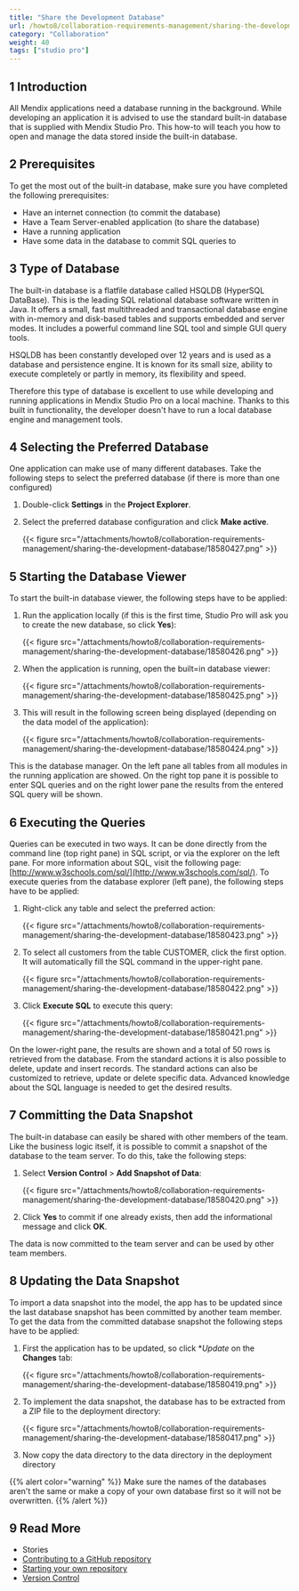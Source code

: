 ```yaml
---
title: "Share the Development Database"
url: /howto8/collaboration-requirements-management/sharing-the-development-database/
category: "Collaboration"
weight: 40
tags: ["studio pro"]
---
```


## 1 Introduction

All Mendix applications need a database running in the background. While developing an application it is advised to use the standard built-in database that is supplied with Mendix Studio Pro. This how-to will teach you how to open and manage the data stored inside the built-in database.

## 2 Prerequisites

To get the most out of the built-in database, make sure you have completed the following prerequisites:

* Have an internet connection (to commit the database)
* Have a Team Server-enabled application (to share the database)
* Have a running application
* Have some data in the database to commit SQL queries to

## 3 Type of Database

The built-in database is a flatfile database called HSQLDB (HyperSQL DataBase). This is the leading SQL relational database software written in Java. It offers a small, fast multithreaded and transactional database engine with in-memory and disk-based tables and supports embedded and server modes. It includes a powerful command line SQL tool and simple GUI query tools.

HSQLDB has been constantly developed over 12 years and is used as a database and persistence engine. It is known for its small size, ability to execute completely or partly in memory, its flexibility and speed.

Therefore this type of database is excellent to use while developing and running applications in Mendix Studio Pro on a local machine. Thanks to this built in functionality, the developer doesn't have to run a local database engine and management tools.

## 4 Selecting the Preferred Database

One application can make use of many different databases. Take the following steps to select the preferred database (if there is more than one configured)

1. Double-click **Settings** in the **Project Explorer**.
2. Select the preferred database configuration and click **Make active**.

    {{< figure src="/attachments/howto8/collaboration-requirements-management/sharing-the-development-database/18580427.png" >}}

## 5 Starting the Database Viewer

To start the built-in database viewer, the following steps have to be applied:

1. Run the application locally (if this  is the first time, Studio Pro will ask you to create the new database, so click **Yes**):

    {{< figure src="/attachments/howto8/collaboration-requirements-management/sharing-the-development-database/18580426.png" >}}

2. When the application is running, open the built=in database viewer:

    {{< figure src="/attachments/howto8/collaboration-requirements-management/sharing-the-development-database/18580425.png" >}} 

3. This will result in the following screen being displayed (depending on the data model of the application):

    {{< figure src="/attachments/howto8/collaboration-requirements-management/sharing-the-development-database/18580424.png" >}}

This is the database manager. On the left pane all tables from all modules in the running application are showed. On the right top pane it is possible to enter SQL queries and on the right lower pane the results from the entered SQL query will be shown.

## 6 Executing the Queries

Queries can be executed in two ways. It can be done directly from the command line (top right pane) in SQL script, or via the explorer on the left pane. For more information about SQL, visit the following page: [http://www.w3schools.com/sql/](http://www.w3schools.com/sql/). To execute queries from the database explorer (left pane), the following steps have to be applied:

1. Right-click any table and select the preferred action:

    {{< figure src="/attachments/howto8/collaboration-requirements-management/sharing-the-development-database/18580423.png" >}}

2. To select all customers from the table CUSTOMER, click the first option. It will automatically fill the SQL command in the upper-right pane.

    {{< figure src="/attachments/howto8/collaboration-requirements-management/sharing-the-development-database/18580422.png" >}}

3. Click **Execute SQL** to execute this query:

    {{< figure src="/attachments/howto8/collaboration-requirements-management/sharing-the-development-database/18580421.png" >}}

On the lower-right pane, the results are shown and a total of 50 rows is retrieved from the database. From the standard actions it is also possible to delete, update and insert records. The standard actions can also be customized to retrieve, update or delete specific data. Advanced knowledge about the SQL language is needed to get the desired results.

## 7 Committing the Data Snapshot

The built-in database can easily be shared with other members of the team. Like the business logic itself, it is possible to commit a snapshot of the database to the team server. To do this, take the following steps:

1. Select **Version Control** > **Add Snapshot of Data**:

    {{< figure src="/attachments/howto8/collaboration-requirements-management/sharing-the-development-database/18580420.png" >}}

2. Click **Yes** to commit if one already exists, then add the informational message and click **OK**.

The data is now committed to the team server and can be used by other team members.

## 8 Updating the Data Snapshot

To import a data snapshot into the model, the app has to be updated since the last database snapshot has been committed by another team member. To get the data from the committed database snapshot the following steps have to be applied:

1. First the application has to be updated, so click **Update* on the **Changes** tab:

    {{< figure src="/attachments/howto8/collaboration-requirements-management/sharing-the-development-database/18580419.png" >}}

2. To implement the data snapshot, the database has to be extracted from a ZIP file to the deployment directory:

    {{< figure src="/attachments/howto8/collaboration-requirements-management/sharing-the-development-database/18580417.png" >}}

3. Now copy the data directory to the data directory in the deployment directory

{{% alert color="warning" %}}
Make sure the names of the databases aren't the same or make a copy of your own database first so it will not be overwritten.
{{% /alert %}}

## 9 Read More

* Stories
* [Contributing to a GitHub repository](/howto8/collaboration-requirements-management/contribute-to-a-github-repository/)
* [Starting your own repository](/howto8/collaboration-requirements-management/starting-your-own-repository/)
* [Version Control](/refguide8/version-control/)
